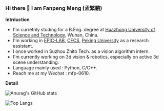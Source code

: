 ### Hi there 👋 I am Fanpeng Meng (孟繁鹏)

**Intrduction**

<!-- - I'm currently working. -->
- I'm curretnly studing for a B.Eng. degree at [Huazhong University of Science and Technology](http://english.hust.edu.cn/), Wuhan, China.  
- I'm working in [EPIC-LAB](https://pku-epic.github.io/), [CFCS](https://cfcs.pku.edu.cn/english/), [Peking University](https://english.pku.edu.cn/) as a research assistant.
- I once worked in Suzhou Zhito Tech. as a vision algorithm intern.
- I'm currently working on 3d vision & robotics, especially on active 3d scene understanding. 
- Language mainly used : Python, C/C++.
- Reach me at my Wechat : mfp-0610.
<!-- - I'm currently learning HPC & distributed system. -->
<!-- - 👯 I’m looking to collaborate on ...
- 🤔 I’m looking for help with ...
- 💬 Ask me about ... -->
<!-- - 😄 Pronouns: ...
- ⚡ Fun fact: ... -->

**Detail**

![Anurag's GitHub stats](https://github-readme-stats.vercel.app/api?username=mfp0610)

![Top Langs](https://github-readme-stats.vercel.app/api/top-langs/?username=mfp0610)

<!-- &hide=javascript,html -->
